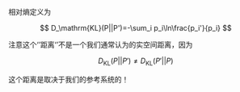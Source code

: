 相对熵定义为

$$
D_\mathrm{KL}(P||P')=-\sum_i p_i\ln\frac{p_i'}{p_i}
$$

注意这个‘’距离‘’不是一个我们通常认为的实空间距离，因为

$$
D_\mathrm{KL}(P||P')\neq D_\mathrm{KL}(P'||P)
$$

这个距离是取决于我们的参考系统的！

